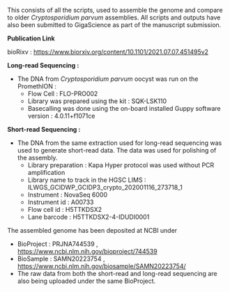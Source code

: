 This consists of all the scripts, used to assemble the genome and compare to older *Cryptosporidium parvum* assemblies. All scripts and outputs have also been submitted to GigaScience as part of the manuscript submission.

**Publication Link**

bioRixv : https://www.biorxiv.org/content/10.1101/2021.07.07.451495v2

**Long-read Sequencing :**
  - The DNA from *Cryptosporidium parvum* oocyst was run on the PromethION :
    - Flow Cell : FLO-PRO002
    - Library was prepared using the kit : SQK-LSK110
    - Basecalling was done using the on-board installed Guppy software version : 4.0.11+f1071ce

**Short-read Sequencing :**
  - The DNA from the same extraction used for long-read sequencing was used to generate short-read data. The data was used for polishing of the assembly.
    - Library preparation : Kapa Hyper protocol was used without PCR amplification
    - Library name to track in the HGSC LIMS : ILWGS_GCIDWP_GCIDP3_crypto_202001116_273718_1
    - Instrument : NovaSeq 6000
    - Instrument id : A00733
    - Flow cell id : H5TTKDSX2
    - Lane barcode : H5TTKDSX2-4-IDUDI0001



The assembled genome has been deposited at NCBI under
 - BioProject : PRJNA744539 ,  https://www.ncbi.nlm.nih.gov/bioproject/744539
 - BioSample : SAMN20223754 , https://www.ncbi.nlm.nih.gov/biosample/SAMN20223754/
 - The raw data from both the short-read and long-read sequencing are also being uploaded under the same BioProject.
